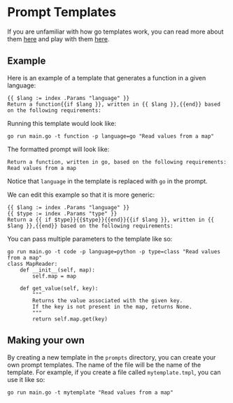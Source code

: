 # Prompt Templates

If you are unfamiliar with how go templates work, you can read more about them [here](https://golang.org/pkg/text/template/) and play with them [here](https://gotemplate.io/what-is-this/).

## Example

Here is an example of a template that generates a function in a given language:
```gotemplate
{{ $lang := index .Params "language" }}
Return a function{{if $lang }}, written in {{ $lang }},{{end}} based on the following requirements:
```

Running this template would look like:
```shell
go run main.go -t function -p language=go "Read values from a map"
```

The formatted prompt will look like:
```text
Return a function, written in go, based on the following requirements:
Read values from a map
```

Notice that `language` in the template is replaced with `go` in the prompt. 

We can edit this example so that it is more generic:
```gotemplate
{{ $lang := index .Params "language" }}
{{ $type := index .Params "type" }}
Return a {{ if $type}}{{$type}}{{end}}{{if $lang }}, written in {{ $lang }},{{end}} based on the following requirements:
```

You can pass multiple parameters to the template like so:
```shell
go run main.go -t code -p language=python -p type=class "Read values from a map"
class MapReader:
    def __init__(self, map):
        self.map = map
    
    def get_value(self, key):
        """
        Returns the value associated with the given key.
        If the key is not present in the map, returns None.
        """
        return self.map.get(key)
```

## Making your own
By creating a new template in the `prompts` directory, you can create your own prompt templates. The name of the file will be the name of the template. For example, if you create a file called `mytemplate.tmpl`, you can use it like so:
```shell
go run main.go -t mytemplate "Read values from a map"
```
